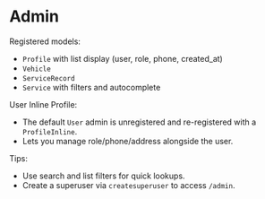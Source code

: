 # Admin

Registered models:
- `Profile` with list display (user, role, phone, created_at)
- `Vehicle`
- `ServiceRecord`
- `Service` with filters and autocomplete

User Inline Profile:
- The default `User` admin is unregistered and re-registered with a `ProfileInline`.
- Lets you manage role/phone/address alongside the user.

Tips:
- Use search and list filters for quick lookups.
- Create a superuser via `createsuperuser` to access `/admin`.

